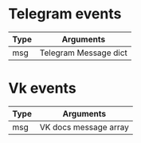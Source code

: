 # Telegram events
| Type | Arguments |
| --- | --- |
| msg | Telegram Message dict |

# Vk events
| Type | Arguments |
| --- | --- |
| msg | VK docs message array |